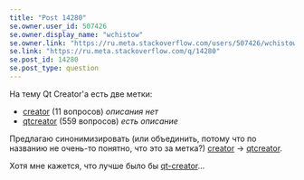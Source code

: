 ```yaml
---
title: "Post 14280"
se.owner.user_id: 507426
se.owner.display_name: "wchistow"
se.owner.link: "https://ru.meta.stackoverflow.com/users/507426/wchistow"
se.link: "https://ru.meta.stackoverflow.com/q/14280"
se.post_id: 14280
se.post_type: question
---
```

<p>На тему Qt Creator'а есть две метки:</p>
<ul>
<li><a href="https://ru.stackoverflow.com/questions/tagged/creator" class="s-tag post-tag" title="показать вопросы с меткой [creator]" aria-label="показать вопросы с меткой [creator]" rel="tag" aria-labelledby="tag-creator-tooltip-container" data-tag-menu-origin="Unknown">creator</a> (11 вопросов) <em>описания нет</em></li>
<li><a href="https://ru.stackoverflow.com/questions/tagged/qtcreator" class="s-tag post-tag" title="показать вопросы с меткой [qtcreator]" aria-label="показать вопросы с меткой [qtcreator]" rel="tag" aria-labelledby="tag-qtcreator-tooltip-container" data-tag-menu-origin="Unknown">qtcreator</a> (559 вопросов) <em>есть описание</em></li>
</ul>
<p>Предлагаю синонимизировать (или объединить, потому что по названию не очень-то понятно, что это за метка?) <a href="https://ru.stackoverflow.com/questions/tagged/creator" class="s-tag post-tag" title="показать вопросы с меткой [creator]" aria-label="показать вопросы с меткой [creator]" rel="tag" aria-labelledby="tag-creator-tooltip-container" data-tag-menu-origin="Unknown">creator</a> -&gt; <a href="https://ru.stackoverflow.com/questions/tagged/qtcreator" class="s-tag post-tag" title="показать вопросы с меткой [qtcreator]" aria-label="показать вопросы с меткой [qtcreator]" rel="tag" aria-labelledby="tag-qtcreator-tooltip-container" data-tag-menu-origin="Unknown">qtcreator</a>.</p>
<p>Хотя мне кажется, что лучше было бы <a href="https://ru.stackoverflow.com/questions/tagged/qt-creator" class="s-tag post-tag" title="показать вопросы с меткой [qt-creator]" aria-label="показать вопросы с меткой [qt-creator]" rel="tag" aria-labelledby="tag-qt-creator-tooltip-container" data-tag-menu-origin="Unknown">qt-creator</a>...</p>

